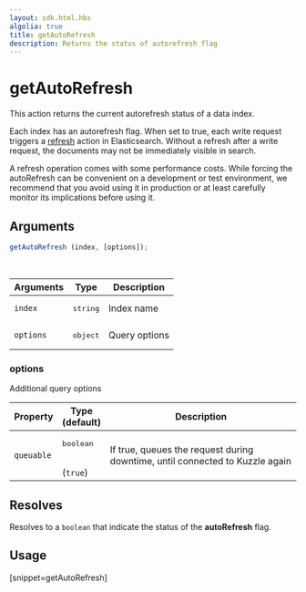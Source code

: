 ```yaml
---
layout: sdk.html.hbs
algolia: true
title: getAutoRefresh
description: Returns the status of autorefresh flag
---
```



# getAutoRefresh

This action returns the current autorefresh status of a data index.

Each index has an autorefresh flag.
When set to true, each write request triggers a [refresh](https://www.elastic.co/guide/en/elasticsearch/reference/5.6/docs-refresh.html) action in Elasticsearch.
Without a refresh after a write request, the documents may not be immediately visible in search.

<div class="alert alert-info">
  A refresh operation comes with some performance costs.
  While forcing the autoRefresh can be convenient on a development or test environment,
  we recommend that you avoid using it in production or at least carefully monitor its implications before using it.
</div>

## Arguments

```javascript
getAutoRefresh (index, [options]);
```

<br/>

| Arguments | Type   | Description                         |
| --------- | ------ | ----------------------------------- |
| `index`   | <pre>string</pre> | Index name                          |
| `options` | <pre>object</pre> | Query options |

### options

Additional query options

| Property     | Type<br/>(default)    | Description   |
| -------------- | --------- | ------------- |
| `queuable` | <pre>boolean</pre><br/>(`true`) | If true, queues the request during downtime, until connected to Kuzzle again |

## Resolves

Resolves to a `boolean` that indicate the status of the **autoRefresh** flag.

## Usage

[snippet=getAutoRefresh]
